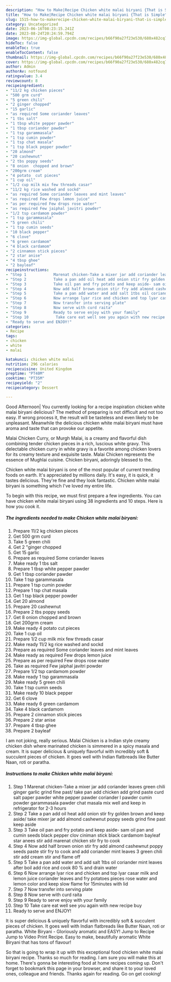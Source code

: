 ```yaml
---
description: "How to Make|Recipe Chicken white malai biryani {That is Simple"
title: "How to Make|Recipe Chicken white malai biryani {That is Simple"
slug: 1515-how-to-makerecipe-chicken-white-malai-biryani-that-is-simple
category: Uncategorized
date: 2023-06-16T08:23:15.241Z
date: 2023-08-24T20:24:59.794Z
image: https://img-global.cpcdn.com/recipes/b66f90a27f23e530/680x482cq70/chicken-white-malai-biryani-recipe-main-photo.jpg
hideToc: false
enableToc: true
enableTocContent: false
thumbnail: https://img-global.cpcdn.com/recipes/b66f90a27f23e530/680x482cq70/chicken-white-malai-biryani-recipe-main-photo.jpg
cover: https://img-global.cpcdn.com/recipes/b66f90a27f23e530/680x482cq70/chicken-white-malai-biryani-recipe-main-photo.jpg
author: Admin
authorAv: notfound
ratingvalue: 3.4
reviewcount: 8
recipeingredient:
- "11/2 kg chicken pieces"
- "500 grm curd"
- "5 green chili"
- "2 ginger chopped"
- "15 garlic"
- "as required Some coriander leaves"
- "1 tbs salt"
- "1 tbsp white pepper pawder"
- "1 tbsp coriander pawder"
- "1 tsp garammasala"
- "1 tsp cumin powder"
- "1 tsp chat masala"
- "1 tsp black pepper powder"
- "20 almond"
- "20 cashewnut"
- "2 tbs poppy seeds"
- "8 onion  chopped and brown"
- "200grm cream"
- "4 potato  cut pieces"
- "1 cup oil"
- "1/2 cup milk mix few threads casar"
- "11/2 kg rice washed and sockd"
- "as required Some coriander leaves and mint leaves"
- "as required Few drops lemon juice"
- "as per required Few drops rose water"
- "as required Few jaiphal javitri powder"
- "1/2 tsp cardamom powder"
- "1 tsp garammasala"
- "5 green chili"
- "1 tsp cumin seeds"
- "10 black pepper"
- "6 clove"
- "6 green cardamom"
- "4 black cardamom"
- "2 cinnamon stick pieces"
- "2 star anise"
- "4 tbsp ghee"
- "2 bayleaf"
recipeinstructions:
- "Step 1            Marenat chicken-Take a mixer jar add coriander leaves green chili ginger garlic grind fine past/ take pan add chicken add grind paste curd salt paper pawder white pepper pawder coriander l pawder cumin powder garammasala pawder chat masala mix well and keep in refrigerator for 2-3 hours"
- "Step 2            Take a pan add oil heat add onion stir fry golden brown and keep aside/ take mixer jar add almond cashewnut poppy seeds grind fine past keep aside"
- "Step 3            Take oil pan and fry potato and keep aside- sam oil pan and cumin seeds black pepper clov ciniman stick black cardamom bayleaf star anees stir add marenat chicken stir fry to cook"
- "Step 4            Now add half brown onion stir fry add almond cashewnut poppy seeds paste stir fry to cook and add coriander mint leaves 3 green chili stir add cream stir and flame off"
- "Step 5            Take a pan add water and add salt 1tbs oil coriander mint leaves after boil add rice and cook 80 % and drain water"
- "Step 6            Now arrange lyar rice and chicken and top lyar casar milk and lemon juice coriander leaves and fry potatoes pieces rose water and lemon color and keep slow flame for 15minutes with lid"
- "Step 7            Now transfer into serving plate"
- "Step 8            Now serve with curd raita"
- "Step 9            Ready to serve enjoy with your family"
- "Step 10            Take care eat well see you again with new recipe buy"
- "Ready to serve and ENJOY!"
categories:
- Recipe
tags:
- chicken
- white
- malai

katakunci: chicken white malai 
nutrition: 296 calories
recipecuisine: United Kingdom
preptime: "PT40M"
cooktime: "PT35M"
recipeyield: "2"
recipecategory: Dessert

---
```



Good Afternoon| You currently looking for a recipe inspiration chicken white malai biryani delicious? The method of preparing is not difficult and not too easy. If wrong process it, the result will be tasteless and even likely to be unpleasant. Meanwhile the delicious chicken white malai biryani must have aroma and taste that can provoke our appetite.





Malai Chicken Curry, or Murgh Malai, is a creamy and flavorful dish combining tender chicken pieces in a rich, luscious white gravy. This delectable chicken curry in white gravy is a favorite among chicken lovers for its creamy texture and exquisite taste. Malai Chicken represents the essence of Mughlai cuisine. Chicken biryani, adoringly blessed to the.

Chicken white malai biryani is one of the most popular of current trending foods on earth. It's appreciated by millions daily. It's easy, it is quick, it tastes delicious. They're fine and they look fantastic. Chicken white malai biryani is something which I've loved my entire life.


To begin with this recipe, we must first prepare a few ingredients. You can have chicken white malai biryani using 38 ingredients and 10 steps. Here is how you cook it.

<!--inarticleads1-->

##### The ingredients needed to make Chicken white malai biryani:

1. Prepare 11/2 kg chicken pieces
1. Get 500 grm curd
1. Take 5 green chili
1. Get 2 &#34;ginger chopped
1. Get 15 garlic
1. Prepare as required Some coriander leaves
1. Make ready 1 tbs salt
1. Prepare 1 tbsp white pepper pawder
1. Get 1 tbsp coriander pawder
1. Take 1 tsp garammasala
1. Prepare 1 tsp cumin powder
1. Prepare 1 tsp chat masala
1. Get 1 tsp black pepper powder
1. Get 20 almond
1. Prepare 20 cashewnut
1. Prepare 2 tbs poppy seeds
1. Get 8 onion  chopped and brown
1. Get 200grm cream
1. Make ready 4 potato  cut pieces
1. Take 1 cup oil
1. Prepare 1/2 cup milk mix few threads casar
1. Make ready 11/2 kg rice washed and sockd
1. Prepare as required Some coriander leaves and mint leaves
1. Make ready as required Few drops lemon juice
1. Prepare as per required Few drops rose water
1. Take as required Few jaiphal javitri powder
1. Prepare 1/2 tsp cardamom powder
1. Make ready 1 tsp garammasala
1. Make ready 5 green chili
1. Take 1 tsp cumin seeds
1. Make ready 10 black pepper
1. Get 6 clove
1. Make ready 6 green cardamom
1. Take 4 black cardamom
1. Prepare 2 cinnamon stick pieces
1. Prepare 2 star anise
1. Prepare 4 tbsp ghee
1. Prepare 2 bayleaf


I am not joking, really serious. Malai Chicken is a Indian style creamy chicken dish where marinated chicken is simmered in a spicy masala and cream. It is super delicious &amp; uniquely flavorful with incredibly soft &amp; succulent pieces of chicken. It goes well with Indian flatbreads like Butter Naan, roti or paratha. 

<!--inarticleads2-->

##### Instructions to make Chicken white malai biryani:

1. Step 1            Marenat chicken-Take a mixer jar add coriander leaves green chili ginger garlic grind fine past/ take pan add chicken add grind paste curd salt paper pawder white pepper pawder coriander l pawder cumin powder garammasala pawder chat masala mix well and keep in refrigerator for 2-3 hours
1. Step 2            Take a pan add oil heat add onion stir fry golden brown and keep aside/ take mixer jar add almond cashewnut poppy seeds grind fine past keep aside
1. Step 3            Take oil pan and fry potato and keep aside- sam oil pan and cumin seeds black pepper clov ciniman stick black cardamom bayleaf star anees stir add marenat chicken stir fry to cook
1. Step 4            Now add half brown onion stir fry add almond cashewnut poppy seeds paste stir fry to cook and add coriander mint leaves 3 green chili stir add cream stir and flame off
1. Step 5            Take a pan add water and add salt 1tbs oil coriander mint leaves after boil add rice and cook 80 % and drain water
1. Step 6            Now arrange lyar rice and chicken and top lyar casar milk and lemon juice coriander leaves and fry potatoes pieces rose water and lemon color and keep slow flame for 15minutes with lid
1. Step 7            Now transfer into serving plate
1. Step 8            Now serve with curd raita
1. Step 9            Ready to serve enjoy with your family
1. Step 10            Take care eat well see you again with new recipe buy
1. Ready to serve and ENJOY!

It is super delicious &amp; uniquely flavorful with incredibly soft &amp; succulent pieces of chicken. It goes well with Indian flatbreads like Butter Naan, roti or paratha. White Biryani - Gloriously aromatic and EASY! Jump to Recipe Jump to Video Print Recipe. Easy to make, beautifully aromatic White Biryani that has tons of flavour! 

So that is going to wrap it up with this exceptional food chicken white malai biryani recipe. Thanks so much for reading. I am sure you will make this at home. There's gonna be interesting food at home recipes coming up. Don't forget to bookmark this page in your browser, and share it to your loved ones, colleague and friends. Thanks again for reading. Go on get cooking!
